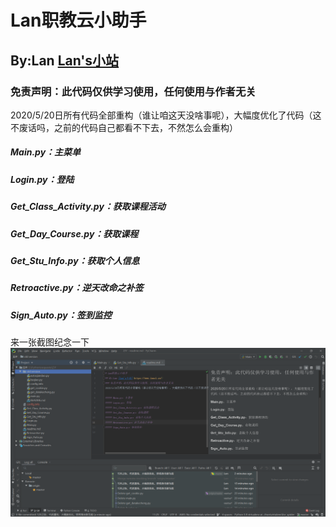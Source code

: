 # Lan职教云小助手
## By:Lan [Lan's小站](https://www.lanol.cn/)
### 免责声明：此代码仅供学习使用，任何使用与作者无关
2020/5/20日所有代码全部重构（谁让咱这天没啥事呢），大幅度优化了代码（这不废话吗，之前的代码自己都看不下去，不然怎么会重构）

##### Main.py：主菜单
##### Login.py：登陆
##### Get_Class_Activity.py：获取课程活动
##### Get_Day_Course.py：获取课程
##### Get_Stu_Info.py：获取个人信息
##### Retroactive.py：逆天改命之补签
##### Sign_Auto.py：签到监控

来一张截图纪念一下
![pycharm](pic/hh.png)